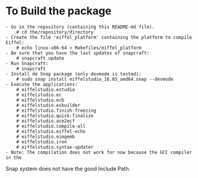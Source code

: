 To Build the package
====================

	- Go in the repository (containing this README-md file).
		# cd the/repository/directory
	- Create the file 'eiffel_platform' containing the platform to compile Eiffel:
		# echo linux-x86-64 > Makefiles/eiffel_platform
	- Be sure that you have the last updates of snapcraft:
		# snapcraft update
	- Run Snapcraft:
		# snapcraft
	- Install de Snap package (only devmode is tested):
		# sudo snap install eiffelstudio_16.05_amd64.snap --devmode
	- Execute the applications:
		# eiffelstudio.estudio
		# eiffelstudio.ec
		# eiffelstudio.ecb
		# eiffelstudio.esbuilder
		# eiffelstudio.finish-freezing
		# eiffelstudio.quick-finalize
		# eiffelstudio.ace2ecf
		# eiffelstudio.compile-all
		# eiffelstudio.eiffel-echo
		# eiffelstudio.eimgemb
		# eiffelstudio.iron
		# eiffelstudio.syntax-updater
	- Note: The compilation does not work for now because the GCC compiler in the
Snap system does not have the good Include Path.
